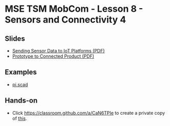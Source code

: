 # MSE TSM MobCom - Lesson 8 - Sensors and Connectivity 4
## Slides
* [Sending Sensor Data to IoT Platforms (PDF)](http://www.tamberg.org/mse/2023/hs/TSM_MobCom_SendingSensorDataToIoTPlatforms.pdf)
* [Prototype to Connected Product (PDF)](http://www.tamberg.org/mse/2023/hs/TSM_MobCom_PrototypeToConnectedProduct.pdf)

## Examples
* [pi.scad](OpenSCAD/pi.scad)

## Hands-on
* Click https://classroom.github.com/a/CaN6TPIe to create a private copy of [this](../../../../mse-tsm-mobcom-work-08/blob/master/README.md).
